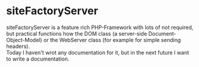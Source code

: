 # siteFactoryServer
siteFactoryServer is a feature rich PHP-Framework with lots of not required, but practical functions how the DOM class (a server-side Document-Object-Model) or the WebServer class (for example for simple sending headers).<br>
Today I haven't wrot any documentation for it, but in the next future I want to write a documentation.
